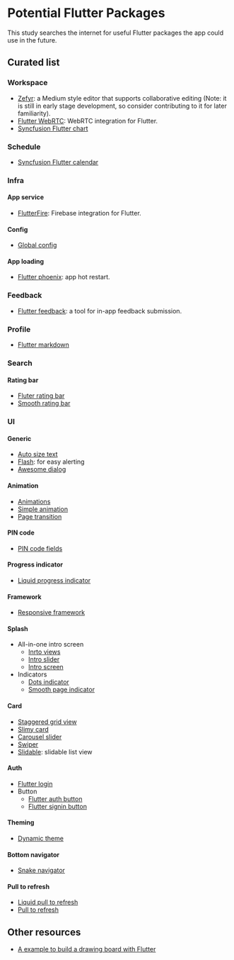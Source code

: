 # Potential Flutter Packages

This study searches the internet for useful Flutter packages the app could use in the future.

## Curated list

### Workspace

* [Zefyr](https://github.com/memspace/zefyr): a Medium style editor that supports collaborative editing (Note: it is still in early stage development, so consider contributing to it for later familiarity).
* [Flutter WebRTC](https://github.com/flutter-webrtc/flutter-webrtc): WebRTC integration for Flutter.
* [Syncfusion Flutter chart](https://pub.dev/packages/syncfusion_flutter_charts)

### Schedule

* [Syncfusion Flutter calendar](https://pub.dev/packages/liquid_pull_to_refresh)

### Infra

#### App service

* [FlutterFire](https://github.com/FirebaseExtended/flutterfire): Firebase integration for Flutter.

#### Config

* [Global config](https://pub.dev/packages/global_configuration)

#### App loading

* [Flutter phoenix](https://pub.dev/packages/flutter_phoenix): app hot restart.

### Feedback

* [Flutter feedback](https://github.com/ueman/feedback): a tool for in-app feedback submission.

### Profile

* [Flutter markdown](https://pub.dev/packages/flutter_markdown)

### Search

#### Rating bar

* [Fluter rating bar](https://pub.dev/packages/flutter_rating_bar)
* [Smooth rating bar](https://pub.dev/packages/smooth_star_rating)

### UI

#### Generic

* [Auto size text](https://pub.dev/packages/auto_size_text)
* [Flash](https://pub.dev/packages/flash): for easy alerting
* [Awesome dialog](https://pub.dev/packages/awesome_dialog)

#### Animation

* [Animations](https://pub.dev/packages/animations)
* [Simple animation](https://pub.dev/packages/simple_animations)
* [Page transition](https://pub.dev/packages/page_transition)

#### PIN code

* [PIN code fields](https://pub.dev/packages/pin_code_fields)

#### Progress indicator

* [Liquid progress indicator](https://pub.dev/packages/liquid_progress_indicator)

#### Framework

* [Responsive framework](https://pub.dev/packages/responsive_framework)

#### Splash

* All-in-one intro screen
    * [Inrto views](https://pub.dev/packages/intro_views_flutter)
    * [Intro slider](https://pub.dev/packages/intro_slider)
    * [Intro screen](https://pub.dev/packages/introduction_screen)
* Indicators
    * [Dots indicator](https://pub.dev/packages/dots_indicator)
    * [Smooth page indicator](https://pub.dev/packages/smooth_page_indicator)

#### Card

* [Staggered grid view](https://pub.dev/packages/flutter_staggered_grid_view)
* [Slimy card](https://pub.dev/packages/slimy_card)
* [Carousel slider](https://pub.dev/packages/carousel_slider)
* [Swiper](https://pub.dev/packages/flutter_swiper)
* [Slidable](https://pub.dev/packages/flutter_slidable): slidable list view

#### Auth

* [Flutter login](https://pub.dev/packages/flutter_login)
* Button
    * [Flutter auth button](https://pub.dev/packages/flutter_auth_buttons)
    * [Flutter signin button](https://pub.dev/packages/flutter_signin_button)

#### Theming

* [Dynamic theme](https://pub.dev/packages/dynamic_theme)

#### Bottom navigator

* [Snake navigator](https://pub.dev/packages/flutter_snake_navigationbar)

#### Pull to refresh

* [Liquid pull to refresh](https://pub.dev/packages/liquid_pull_to_refresh)
* [Pull to refresh](https://pub.dev/packages/pull_to_refresh)

## Other resources

* [A example to build a drawing board with Flutter](https://ptyagicodecamp.github.io/building-cross-platform-finger-painting-app-in-flutter.html)